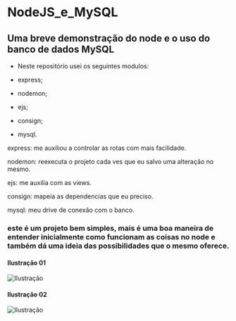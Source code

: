 # NodeJS_e_MySQL
## Uma breve demonstração do node e o uso do banco de dados MySQL

- Neste repositório usei os seguintes modulos:

- express;

- nodemon;

- ejs;

- consign;

- mysql.


express: me auxiliou a controlar as rotas com mais facilidade.

nodemon: reexecuta o projeto cada ves que eu salvo uma alteração no mesmo.

ejs: me auxilia com as views.

consign: mapeia as dependencias que eu preciso.

mysql: meu drive de conexão com o banco.


### este é um projeto bem simples, mais é uma boa maneira de entender inicialmente como funcionam as coisas no node e também dá uma ideia das possibilidades que o mesmo oferece.

#### Ilustração 01
![Ilustração](https://image.ibb.co/ka4kHy/ilustracao01.png)

#### Ilustração 02
![Ilustração](https://image.ibb.co/hzCuAJ/ilustracao02.png)


